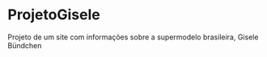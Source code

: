 # ProjetoGisele
 Projeto de um site com informações sobre a supermodelo brasileira, Gisele Bündchen
